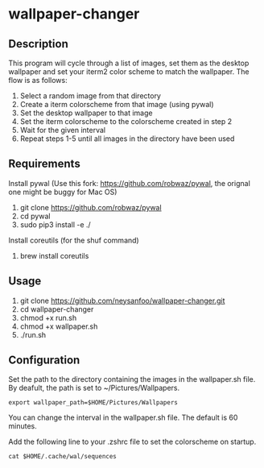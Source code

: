 # wallpaper-changer

## Description
This program will cycle through a list of images, set them as the desktop wallpaper and set your iterm2 color scheme to match the wallpaper.
The flow is as follows:
1. Select a random image from that directory
2. Create a iterm colorscheme from that image (using pywal)
3. Set the desktop wallpaper to that image
4. Set the iterm colorscheme to the colorscheme created in step 2
5. Wait for the given interval
6. Repeat steps 1-5 until all images in the directory have been used

## Requirements
Install pywal (Use this fork: https://github.com/robwaz/pywal, the orignal one might be buggy for Mac OS)
1. git clone https://github.com/robwaz/pywal
2. cd pywal
3. sudo pip3 install -e ./

Install coreutils (for the shuf command)
1. brew install coreutils

## Usage
1. git clone https://github.com/neysanfoo/wallpaper-changer.git
2. cd wallpaper-changer
3. chmod +x run.sh
4. chmod +x wallpaper.sh
5. ./run.sh

## Configuration
Set the path to the directory containing the images in the wallpaper.sh file.
By deafult, the path is set to ~/Pictures/Wallpapers.
```
export wallpaper_path=$HOME/Pictures/Wallpapers
```
You can change the interval in the wallpaper.sh file. The default is 60 minutes.

Add the following line to your .zshrc file to set the colorscheme on startup.
```
cat $HOME/.cache/wal/sequences
```

